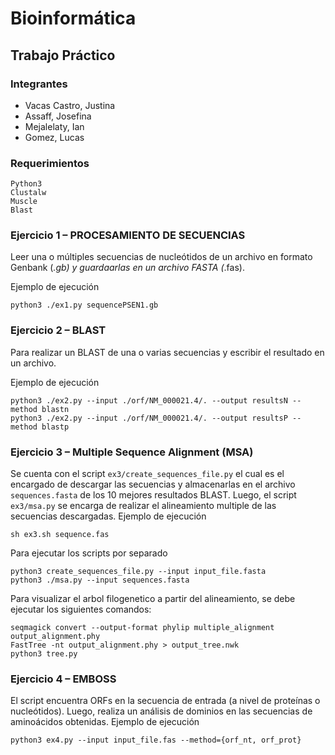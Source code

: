 # Bioinformática 

## Trabajo Práctico

### Integrantes 
- Vacas Castro, Justina                     
- Assaff, Josefina	 
- Mejalelaty, Ian		 
- Gomez, Lucas 

### Requerimientos 
```
Python3 
Clustalw
Muscle
Blast 
```
### Ejercicio 1 – PROCESAMIENTO DE SECUENCIAS
Leer una o múltiples secuencias de nucleótidos de un archivo en formato Genbank (*.gb) y guardaarlas en un archivo FASTA (*.fas). 

Ejemplo de ejecución
```
python3 ./ex1.py sequencePSEN1.gb
```
### Ejercicio 2 – BLAST
Para realizar un BLAST de una o varias secuencias y escribir el resultado en un archivo.

Ejemplo de ejecución
```
python3 ./ex2.py --input ./orf/NM_000021.4/. --output resultsN --method blastn
python3 ./ex2.py --input ./orf/NM_000021.4/. --output resultsP --method blastp 
```
### Ejercicio 3 – Multiple Sequence Alignment (MSA)
Se cuenta con el script `ex3/create_sequences_file.py` el cual es el encargado de descargar las secuencias y almacenarlas en el archivo `sequences.fasta` de los 10 mejores resultados BLAST. 
Luego, el script `ex3/msa.py` se encarga de realizar el alineamiento multiple de las secuencias descargadas.
Ejemplo de ejecución
```
sh ex3.sh sequence.fas
```
Para ejecutar los scripts por separado
```
python3 create_sequences_file.py --input input_file.fasta
python3 ./msa.py --input sequences.fasta
```
Para visualizar el arbol filogenetico a partir del alineamiento, se debe ejecutar los siguientes comandos:
```
seqmagick convert --output-format phylip multiple_alignment output_alignment.phy
FastTree -nt output_alignment.phy > output_tree.nwk
python3 tree.py
```
### Ejercicio 4 – EMBOSS
El script encuentra ORFs en la secuencia de entrada (a nivel de proteínas o nucleótidos). Luego, realiza un análisis de dominios en las secuencias de aminoácidos obtenidas.
Ejemplo de ejecución
```
python3 ex4.py --input input_file.fas --method={orf_nt, orf_prot}
```